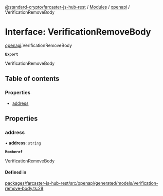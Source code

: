 [@standard-crypto/farcaster-js-hub-rest](../README.md) / [Modules](../modules.md) / [openapi](../modules/openapi.md) / VerificationRemoveBody

# Interface: VerificationRemoveBody

[openapi](../modules/openapi.md).VerificationRemoveBody

**`Export`**

VerificationRemoveBody

## Table of contents

### Properties

- [address](openapi.VerificationRemoveBody.md#address)

## Properties

### address

• **address**: `string`

**`Memberof`**

VerificationRemoveBody

#### Defined in

[packages/farcaster-js-hub-rest/src/openapi/generated/models/verification-remove-body.ts:28](https://github.com/standard-crypto/farcaster-js/blob/main/packages/farcaster-js-hub-rest/src/openapi/generated/models/verification-remove-body.ts#L28)
